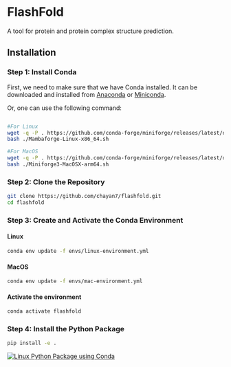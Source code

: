 # FlashFold

A tool for protein and protein complex structure prediction.


## Installation


### Step 1: Install Conda
First, we need to make sure that we have Conda installed. It can be downloaded and installed from [Anaconda](https://www.anaconda.com/products/distribution) or [Miniconda](https://docs.conda.io/en/latest/miniconda.html).

Or, one can use the following command:
```sh

#For Linux
wget -q -P . https://github.com/conda-forge/miniforge/releases/latest/download/Mambaforge-Linux-x86_64.sh
bash ./Mambaforge-Linux-x86_64.sh

#For MacOS
wget -q -P . https://github.com/conda-forge/miniforge/releases/latest/download/Miniforge3-MacOSX-arm64.sh
bash ./Miniforge3-MacOSX-arm64.sh

```


### Step 2: Clone the Repository
```sh
git clone https://github.com/chayan7/flashfold.git
cd flashfold
```

### Step 3: Create and Activate the Conda Environment

#### Linux
```sh
conda env update -f envs/linux-environment.yml
```
#### MacOS
```sh
conda env update -f envs/mac-environment.yml
```
#### Activate the environment
```sh
conda activate flashfold
```

### Step 4: Install the Python Package
```sh
pip install -e .
```

[![Linux Python Package using Conda](https://github.com/chayan7/flashfold/actions/workflows/linux-python-package-conda.yml/badge.svg?event=push)](https://github.com/chayan7/flashfold/actions/workflows/linux-python-package-conda.yml)
